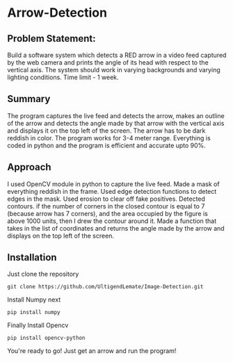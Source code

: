 # Arrow-Detection

## Problem Statement:
Build a software system which detects a RED arrow in a video feed captured by the web camera and prints the angle of its head with respect to the vertical axis. The system should work in varying backgrounds and varying lighting conditions. Time limit - 1 week.

## Summary
The program captures the live feed and detects the arrow, makes an outline of the arrow and detects the angle made by that arrow with the vertical axis and displays it on the top left of the screen. The arrow has to be dark reddish in color. The program works for 3-4 meter range. Everything is coded in python and the program is efficient and accurate upto 90%. 

## Approach
I used OpenCV module in python to capture the live feed. Made a mask of everything reddish in the frame. Used edge detection functions to detect edges in the mask. Used erosion to clear off fake positives. Detected contours. if the number of corners in the closed contour is equal to 7 (because arrow has 7 corners), and the area occupied  by the figure is above 1000 units, then I drew the contour around it. Made a function that takes in the list of coordinates and returns the angle made by the arrow and displays on the top left of the screen.

## Installation

Just clone the repository

```
git clone https://github.com/UltigendLemate/Image-Detection.git
```

Install Numpy next

```
pip install numpy
```

Finally Install Opencv

```
pip install opencv-python
```

You're ready to go! Just get an arrow and run the program!


